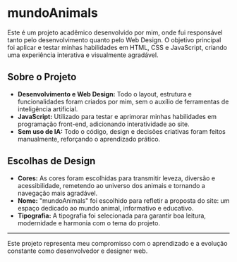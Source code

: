 # mundoAnimals

Este é um projeto acadêmico desenvolvido por mim, onde fui responsável tanto pelo desenvolvimento quanto pelo Web Design. O objetivo principal foi aplicar e testar minhas habilidades em HTML, CSS e JavaScript, criando uma experiência interativa e visualmente agradável.

## Sobre o Projeto
- **Desenvolvimento e Web Design:** Todo o layout, estrutura e funcionalidades foram criados por mim, sem o auxílio de ferramentas de inteligência artificial.
- **JavaScript:** Utilizado para testar e aprimorar minhas habilidades em programação front-end, adicionando interatividade ao site.
- **Sem uso de IA:** Todo o código, design e decisões criativas foram feitos manualmente, reforçando o aprendizado prático.

## Escolhas de Design
- **Cores:** As cores foram escolhidas para transmitir leveza, diversão e acessibilidade, remetendo ao universo dos animais e tornando a navegação mais agradável.
- **Nome:** "mundoAnimals" foi escolhido para refletir a proposta do site: um espaço dedicado ao mundo animal, informativo e educativo.
- **Tipografia:** A tipografia foi selecionada para garantir boa leitura, modernidade e harmonia com o tema do projeto.

---

Este projeto representa meu compromisso com o aprendizado e a evolução constante como desenvolvedor e designer web.
